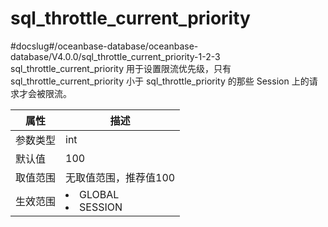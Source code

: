 sql_throttle_current_priority 
==================================================
#docslug#/oceanbase-database/oceanbase-database/V4.0.0/sql_throttle_current_priority-1-2-3
sql_throttle_current_priority 用于设置限流优先级，只有 sql_throttle_current_priority 小于 sql_throttle_priority 的那些 Session 上的请求才会被限流。


| **属性** |                                                   **描述**                                                   |
|--------|------------------------------------------------------------------------------------------------------------|
| 参数类型   | int                                                                                                        |
| 默认值    | 100                                                                                                        |
| 取值范围   | 无取值范围，推荐值100                                                                                               |
| 生效范围   | <li> GLOBAL   <li> SESSION    |



